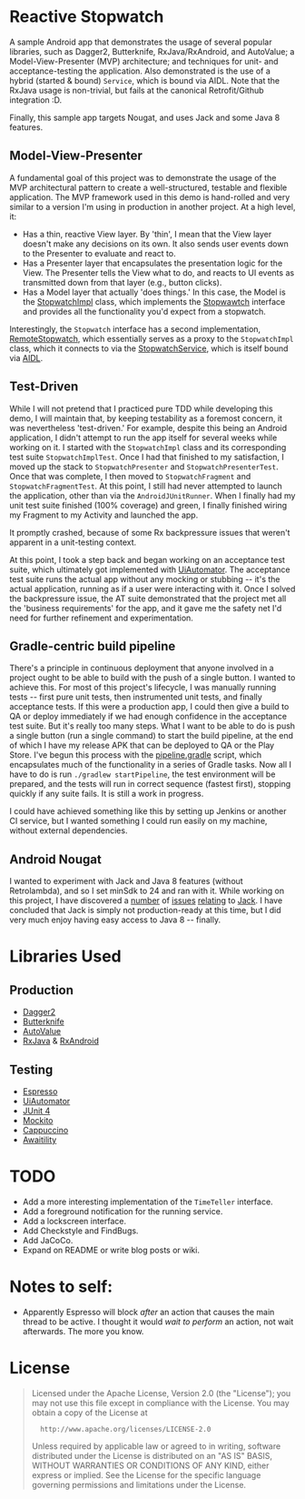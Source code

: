 # Reactive Stopwatch
A sample Android app that demonstrates the usage of several popular libraries, such as Dagger2, Butterknife, RxJava/RxAndroid, and AutoValue; a Model-View-Presenter (MVP) architecture; and techniques for unit- and acceptance-testing the application. Also demonstrated is the use of a hybrid (started & bound) `Service`, which is bound via AIDL. Note that the RxJava usage is non-trivial, but fails at the canonical Retrofit/Github integration :D.

Finally, this sample app targets Nougat, and uses Jack and some Java 8 features.

## Model-View-Presenter
A fundamental goal of this project was to demonstrate the usage of the MVP architectural pattern to create a well-structured, testable and flexible application. The MVP framework used in this demo is hand-rolled and very similar to a version I'm using in production in another project. At a high level, it:

 * Has a thin, reactive View layer. By 'thin', I mean that the View layer doesn't make any decisions on its own. It also sends user events down to the Presenter to evaluate and react to.
 * Has a Presenter layer that encapsulates the presentation logic for the View. The Presenter tells the View what to do, and reacts to UI events as transmitted down from that layer (e.g., button clicks).
 * Has a Model layer that actually 'does things.' In this case, the Model is the [StopwatchImpl](https://github.com/autonomousapps/ReactiveStopwatch/blob/master/app/src/main/java/com/autonomousapps/reactivestopwatch/time/StopwatchImpl.java) class, which implements the [Stopwawtch](https://github.com/autonomousapps/ReactiveStopwatch/blob/master/app/src/main/java/com/autonomousapps/reactivestopwatch/time/Stopwatch.java) interface and provides all the functionality you'd expect from a stopwatch.

Interestingly, the `Stopwatch` interface has a second implementation, [RemoteStopwatch](https://github.com/autonomousapps/ReactiveStopwatch/blob/master/app/src/main/java/com/autonomousapps/reactivestopwatch/time/RemoteStopwatch.java), which essentially serves as a proxy to the `StopwatchImpl` class, which it connects to via the [StopwatchService](https://github.com/autonomousapps/ReactiveStopwatch/blob/master/app/src/main/java/com/autonomousapps/reactivestopwatch/service/StopwatchService.java), which is itself bound via [AIDL](https://developer.android.com/guide/components/aidl.html).

## Test-Driven
While I will not pretend that I practiced pure TDD while developing this demo, I will maintain that, by keeping testability as a foremost concern, it was nevertheless 'test-driven.' For example, despite this being an Android application, I didn't attempt to run the app itself for several weeks while working on it. I started with the `StopwatchImpl` class and its corresponding test suite `StopwatchImplTest`. Once I had that finished to my satisfaction, I moved up the stack to `StopwatchPresenter` and `StopwatchPresenterTest`. Once that was complete, I then moved to `StopwatchFragment` and `StopwatchFragmentTest`. At this point, I still had never attempted to launch the application, other than via the `AndroidJUnitRunner`. When I finally had my unit test suite finished (100% coverage) and green, I finally finished wiring my Fragment to my Activity and launched the app.

It promptly crashed, because of some Rx backpressure issues that weren't apparent in a unit-testing context.

At this point, I took a step back and began working on an acceptance test suite, which ultimately got implemented with [UiAutomator](https://developer.android.com/training/testing/ui-testing/uiautomator-testing.html). The acceptance test suite runs the actual app without any mocking or stubbing -- it's the actual application, running as if a user were interacting with it. Once I solved the backpressure issue, the AT suite demonstrated that the project met all the 'business requirements' for the app, and it gave me the safety net I'd need for further refinement and experimentation.

## Gradle-centric build pipeline
There's a principle in continuous deployment that anyone involved in a project ought to be able to build with the push of a single button. I wanted to achieve this. For most of this project's lifecycle, I was manually running tests -- first pure unit tests, then instrumented unit tests, and finally acceptance tests. If this were a production app, I could then give a build to QA or deploy immediately if we had enough confidence in the acceptance test suite. But it's really too many steps. What I want to be able to do is push a single button (run a single command) to start the build pipeline, at the end of which I have my release APK that can be deployed to QA or the Play Store. I've begun this process with the [pipeline.gradle](https://github.com/autonomousapps/ReactiveStopwatch/blob/master/gradle/pipeline.gradle) script, which encapsulates much of the functionality in a series of Gradle tasks. Now all I have to do is run `./gradlew startPipeline`, the test environment will be prepared, and the tests will run in correct sequence (fastest first), stopping quickly if any suite fails. It is still a work in progress.

I could have achieved something like this by setting up Jenkins or another CI service, but I wanted something I could run easily on my machine, without external dependencies.

## Android Nougat
I wanted to experiment with Jack and Java 8 features (without Retrolambda), and so I set minSdk to 24 and ran with it. While working on this project, I have discovered a [number](https://code.google.com/p/android/issues/detail?id=225490) of [issues](https://code.google.com/p/android/issues/detail?id=224466) [relating](https://code.google.com/p/android/issues/detail?id=223549) to [Jack](https://github.com/google/dagger/issues/483). I have concluded that Jack is simply not production-ready at this time, but I did very much enjoy having easy access to Java 8 -- finally.

# Libraries Used
## Production
 * [Dagger2](https://google.github.io/dagger/)
 * [Butterknife](http://jakewharton.github.io/butterknife/)
 * [AutoValue](https://github.com/google/auto/tree/master/value)
 * [RxJava](https://github.com/ReactiveX/RxJava) & [RxAndroid](https://github.com/ReactiveX/RxAndroid)
 
## Testing
 * [Espresso](https://google.github.io/android-testing-support-library/docs/espresso/)
 * [UiAutomator](https://developer.android.com/training/testing/ui-testing/uiautomator-testing.html)
 * [JUnit 4](http://junit.org/junit4/)
 * [Mockito](http://site.mockito.org/)
 * [Cappuccino](https://github.com/metova/Cappuccino)
 * [Awaitility](https://github.com/awaitility/awaitility)

# TODO
 * Add a more interesting implementation of the `TimeTeller` interface.
 * Add a foreground notification for the running service.
 * Add a lockscreen interface.
 * Add Checkstyle and FindBugs.
 * Add JaCoCo.
 * Expand on README or write blog posts or wiki.

# Notes to self:

 * Apparently Espresso will block _after_ an action that causes the main thread to be active. I thought it would _wait to perform_ an action, not wait afterwards. The more you know.
 
# License
>    Licensed under the Apache License, Version 2.0 (the "License");
>   you may not use this file except in compliance with the License.
>   You may obtain a copy of the License at
>
>       http://www.apache.org/licenses/LICENSE-2.0
>
>   Unless required by applicable law or agreed to in writing, software
>   distributed under the License is distributed on an "AS IS" BASIS,
>   WITHOUT WARRANTIES OR CONDITIONS OF ANY KIND, either express or implied.
>   See the License for the specific language governing permissions and
>   limitations under the License.
